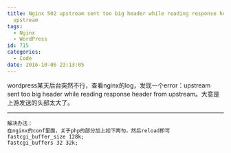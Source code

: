 ```yaml
---
title: Nginx 502 upstream sent too big header while reading response header from
  upstream
tags:
  - Nginx
  - WordPress
id: 715
categories:
  - Code
date: 2016-10-06 23:13:05
---
```

wordpress某天后台突然不行，查看nginx的log，发现一个error：upstream sent too big header while reading response header from upstream。大意是上游发送的头部太大了。
* * *
    解决办法：
    在nginx的conf里面，关于php的部分加上如下两句，然后reload即可
    fastcgi_buffer_size 128k;
    fastcgi_buffers 32 32k;